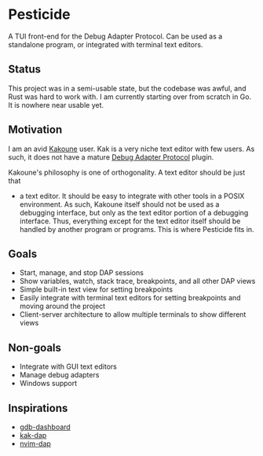 # Pesticide

A TUI front-end for the Debug Adapter Protocol. Can be used as a standalone
program, or integrated with terminal text editors.

## Status

This project was in a semi-usable state, but the codebase was awful, and Rust
was hard to work with. I am currently starting over from scratch in Go. It is
nowhere near usable yet.

## Motivation

I am an avid [Kakoune](https://kakoune.org) user. Kak is a very niche text
editor with few users. As such, it does not have a mature [Debug Adapter
Protocol](https://microsoft.github.io/debug-adapter-protocol/) plugin.

Kakoune's philosophy is one of orthogonality. A text editor should be just that
- a text editor. It should be easy to integrate with other tools in a POSIX
environment. As such, Kakoune itself should not be used as a debugging
interface, but only as the text editor portion of a debugging interface. Thus,
everything except for the text editor itself should be handled by another
program or programs. This is where Pesticide fits in.

## Goals

- Start, manage, and stop DAP sessions
- Show variables, watch, stack trace, breakpoints, and all other DAP views
- Simple built-in text view for setting breakpoints
- Easily integrate with terminal text editors for setting breakpoints and moving
  around the project
- Client-server architecture to allow multiple terminals to show different views

## Non-goals

- Integrate with GUI text editors
- Manage debug adapters
- Windows support

## Inspirations

- [gdb-dashboard](https://github.com/cyrus-and/gdb-dashboard)
- [kak-dap](https://codeberg.org/jdugan6240/kak-dap)
- [nvim-dap](https://github.com/mfussenegger/nvim-dap)
